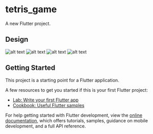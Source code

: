 # tetris_game

A new Flutter project.

## Design
![alt text](/assets/images/design1.png?raw=true)
![alt text](/assets/images/design2.png?raw=true)
![alt text](/assets/images/design3.png?raw=true)
![alt text](/assets/images/design4.png?raw=true)

## Getting Started

This project is a starting point for a Flutter application.

A few resources to get you started if this is your first Flutter project:

- [Lab: Write your first Flutter app](https://docs.flutter.dev/get-started/codelab)
- [Cookbook: Useful Flutter samples](https://docs.flutter.dev/cookbook)

For help getting started with Flutter development, view the
[online documentation](https://docs.flutter.dev/), which offers tutorials,
samples, guidance on mobile development, and a full API reference.
